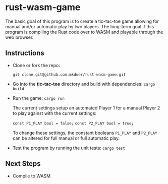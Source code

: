 # rust-wasm-game

The basic goal of this program is to create a tic-tac-toe game allowing for manual and/or automatic play by two players. The long-term goal if this program is compiling the Rust code over to WASM and playable through the web browser.

## Instructions
* Clone or fork the repo:  

   `git clone git@github.com:mkduer/rust-wasm-game.git`

* Go into the **tic-tac-toe** directory and build with dependencies: `cargo build`
  
* Run the game: `cargo run`
  
   The current settings setup an automated Player 1 for a manual Player 2 to play against with the current settings: 

   `const P1_PLAY bool = false;`
`const P2_PLAY bool = true;`
   
   To change these settings, the constant booleans `P1_PLAY` and `P2_PLAY` can be altered for full manual or full automatic play.

* Test the program by running the unit tests: `cargo test`
  

## Next Steps
* Compile to WASM